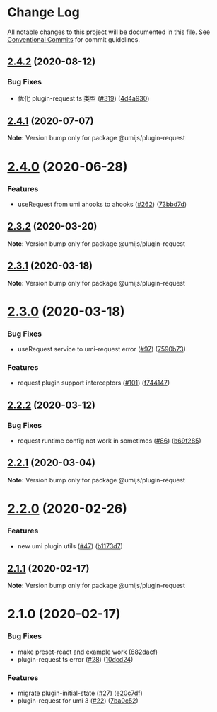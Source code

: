 # Change Log

All notable changes to this project will be documented in this file. See [Conventional Commits](https://conventionalcommits.org) for commit guidelines.

## [2.4.2](https://github.com/umijs/plugins/compare/@umijs/plugin-request@2.4.1...@umijs/plugin-request@2.4.2) (2020-08-12)

### Bug Fixes

- 优化 plugin-request ts 类型 ([#319](https://github.com/umijs/plugins/issues/319)) ([4d4a930](https://github.com/umijs/plugins/commit/4d4a930375178727e00dc4da167d940c321f2ff5))

## [2.4.1](https://github.com/umijs/plugins/compare/@umijs/plugin-request@2.4.0...@umijs/plugin-request@2.4.1) (2020-07-07)

**Note:** Version bump only for package @umijs/plugin-request

# [2.4.0](https://github.com/umijs/plugins/compare/@umijs/plugin-request@2.3.2...@umijs/plugin-request@2.4.0) (2020-06-28)

### Features

- useRequest from umi ahooks to ahooks ([#262](https://github.com/umijs/plugins/issues/262)) ([73bbd7d](https://github.com/umijs/plugins/commit/73bbd7d76a1ad84384d0a27d5872356f8a4d502b))

## [2.3.2](https://github.com/umijs/plugins/compare/@umijs/plugin-request@2.3.1...@umijs/plugin-request@2.3.2) (2020-03-20)

**Note:** Version bump only for package @umijs/plugin-request

## [2.3.1](https://github.com/umijs/plugins/compare/@umijs/plugin-request@2.3.0...@umijs/plugin-request@2.3.1) (2020-03-18)

**Note:** Version bump only for package @umijs/plugin-request

# [2.3.0](https://github.com/umijs/plugins/compare/@umijs/plugin-request@2.2.2...@umijs/plugin-request@2.3.0) (2020-03-18)

### Bug Fixes

- useRequest service to umi-request error ([#97](https://github.com/umijs/plugins/issues/97)) ([7590b73](https://github.com/umijs/plugins/commit/7590b73c2642212fc24b5ad36d9d0f6fcc394b9c))

### Features

- request plugin support interceptors ([#101](https://github.com/umijs/plugins/issues/101)) ([f744147](https://github.com/umijs/plugins/commit/f7441475b3edda2c6f6c0ce727ec6133f8b7d2b6))

## [2.2.2](https://github.com/umijs/plugins/compare/@umijs/plugin-request@2.2.1...@umijs/plugin-request@2.2.2) (2020-03-12)

### Bug Fixes

- request runtime config not work in sometimes ([#86](https://github.com/umijs/plugins/issues/86)) ([b69f285](https://github.com/umijs/plugins/commit/b69f285a7bbc097915dfaa74e3c51c481ffe0eb3))

## [2.2.1](https://github.com/umijs/plugins/compare/@umijs/plugin-request@2.2.0...@umijs/plugin-request@2.2.1) (2020-03-04)

**Note:** Version bump only for package @umijs/plugin-request

# [2.2.0](https://github.com/umijs/plugins/compare/@umijs/plugin-request@2.1.1...@umijs/plugin-request@2.2.0) (2020-02-26)

### Features

- new umi plugin utils ([#47](https://github.com/umijs/plugins/issues/47)) ([b1173d7](https://github.com/umijs/plugins/commit/b1173d77d2b2b8290bc56a467d18b0bdd5416452))

## [2.1.1](https://github.com/umijs/plugins/compare/@umijs/plugin-request@2.1.0...@umijs/plugin-request@2.1.1) (2020-02-17)

**Note:** Version bump only for package @umijs/plugin-request

# 2.1.0 (2020-02-17)

### Bug Fixes

- make preset-react and example work ([682dacf](https://github.com/umijs/plugins/commit/682dacf4ba42a04035d1cc4e3c0e9d5bc86de8d8))
- plugin-request ts error ([#28](https://github.com/umijs/plugins/issues/28)) ([10dcd24](https://github.com/umijs/plugins/commit/10dcd24be71104e57139da52c4014620397acaaa))

### Features

- migrate plugin-initial-state ([#27](https://github.com/umijs/plugins/issues/27)) ([e20c7df](https://github.com/umijs/plugins/commit/e20c7df769411d003366c150bb38ff438b9d56fc))
- plugin-request for umi 3 ([#22](https://github.com/umijs/plugins/issues/22)) ([7ba0c52](https://github.com/umijs/plugins/commit/7ba0c5253bd12652ed25fba5c4932a4e27f58c9f))
